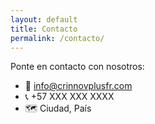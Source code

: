 ```yaml
---
layout: default
title: Contacto
permalink: /contacto/
---
```


Ponte en contacto con nosotros:

- 📧 [info@crinnovplusfr.com](mailto:info@crinnovplusfr.com)
- 📞 +57 XXX XXX XXXX
- 🗺️ Ciudad, País
